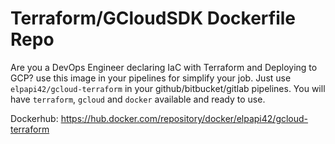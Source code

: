 # Terraform/GCloudSDK Dockerfile Repo

Are you a DevOps Engineer declaring IaC with Terraform and Deploying to GCP? use this image in your pipelines for simplify your job. Just use `elpapi42/gcloud-terraform` in your github/bitbucket/gitlab pipelines. You will have `terraform`, `gcloud` and `docker` available and ready to use.

Dockerhub: https://hub.docker.com/repository/docker/elpapi42/gcloud-terraform
